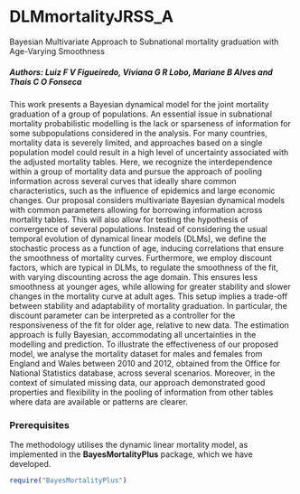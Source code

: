 # DLMmortalityJRSS_A
Bayesian Multivariate Approach to Subnational mortality graduation with Age-Varying Smoothness

##### Authors: Luiz F V Figueiredo, Viviana G R Lobo, Mariane B Alves and Thais C O Fonseca

This work presents a Bayesian dynamical model for the joint mortality graduation of a group of populations. An essential issue in subnational mortality probabilistic modelling is the lack or sparseness of information for some subpopulations considered in the analysis. For many countries, mortality data is severely limited, and approaches based on a single population model could result in a high level of uncertainty associated with the adjusted mortality tables.  Here, we recognize the interdependence within a group of mortality data and pursue the approach of pooling information across several curves that ideally share common characteristics, such as the influence of epidemics and large economic changes.  Our proposal considers multivariate Bayesian dynamical models with common parameters allowing for borrowing information across mortality tables. This will also allow for testing the hypothesis of convergence of several populations.  Instead of considering the usual temporal evolution of dynamical linear models (DLMs), we define the stochastic process as a function of age, inducing correlations that ensure the smoothness of mortality curves.   Furthermore, we employ discount factors, which are typical in DLMs, to regulate the smoothness of the fit, with varying discounting across the age domain. This ensures less smoothness at younger ages, while allowing for greater stability and slower changes in the mortality curve at adult ages.  This setup implies a trade-off between stability and adaptability of mortality graduation.  In particular, the discount parameter can be interpreted as a controller for the responsiveness of the fit for older age,  relative to new data. The estimation approach is fully Bayesian, accommodating all uncertainties in the modelling and prediction. To illustrate the effectiveness of our proposed model, we analyse the mortality dataset for males and females from England and Wales between 2010 and 2012, obtained from the Office for National Statistics database, across several scenarios. Moreover, in the context of simulated missing data, our approach demonstrated good properties and flexibility in the pooling of information from other tables where data are available or patterns are clearer.



### Prerequisites
The methodology utilises the dynamic linear mortality model, as implemented in the **BayesMortalityPlus** package, which we have developed.

``` r
require("BayesMortalityPlus")
```


